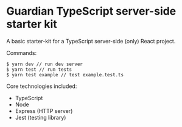 # Guardian TypeScript server-side starter kit

A basic starter-kit for a TypeScript server-side (only) React project.

Commands:

    $ yarn dev // run dev server
    $ yarn test // run tests
    $ yarn test example // test example.test.ts

Core technologies included:

-   TypeScript
-   Node
-   Express (HTTP server)
-   Jest (testing library)
